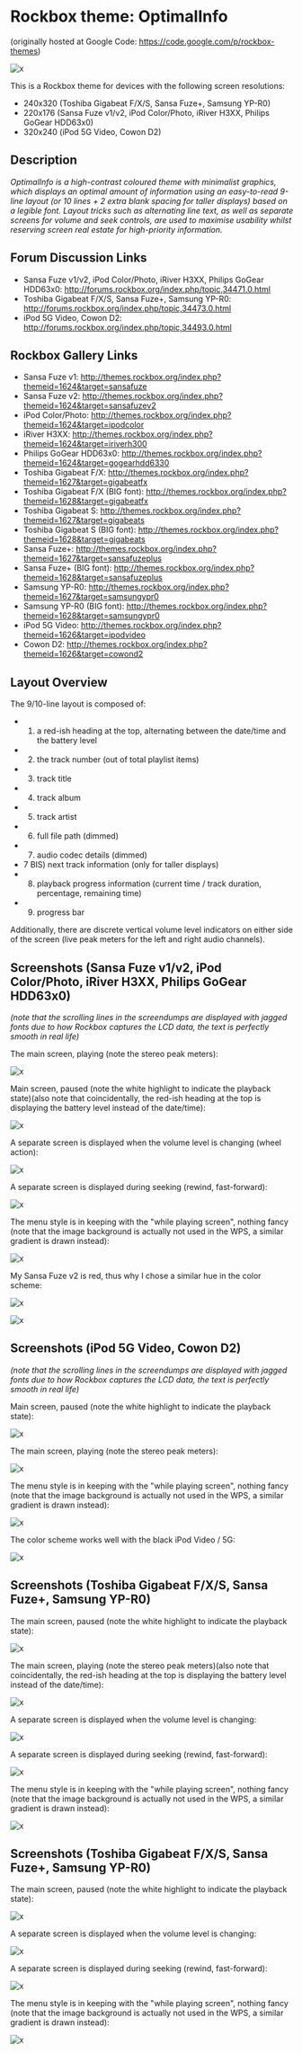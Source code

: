 # Rockbox theme: OptimalInfo
(originally hosted at Google Code: https://code.google.com/p/rockbox-themes)

![x](https://raw.githubusercontent.com/danielweck/Rockbox-theme-OptimalInfo/master/SansaFuzev1v2/screenshots/Rockbox_OptimalInfo_SansaFuze_1_SMALL.jpg)

This is a Rockbox theme for devices with the following screen resolutions:

* 240x320 (Toshiba Gigabeat F/X/S, Sansa Fuze+, Samsung YP-R0)
* 220x176 (Sansa Fuze v1/v2, iPod Color/Photo, iRiver H3XX, Philips GoGear HDD63x0)
* 320x240 (iPod 5G Video, Cowon D2)

## Description

_OptimalInfo is a high-contrast coloured theme with minimalist graphics, which displays an optimal amount of information using an easy-to-read 9-line layout (or 10 lines + 2 extra blank spacing for taller displays) based on a legible font. Layout tricks such as alternating line text, as well as separate screens for volume and seek controls, are used to maximise usability whilst reserving screen real estate for high-priority information._

## Forum Discussion Links

* Sansa Fuze v1/v2, iPod Color/Photo, iRiver H3XX, Philips GoGear HDD63x0: http://forums.rockbox.org/index.php/topic,34471.0.html
* Toshiba Gigabeat F/X/S, Sansa Fuze+, Samsung YP-R0: http://forums.rockbox.org/index.php/topic,34473.0.html
* iPod 5G Video, Cowon D2: http://forums.rockbox.org/index.php/topic,34493.0.html

## Rockbox Gallery Links

 * Sansa Fuze v1: http://themes.rockbox.org/index.php?themeid=1624&target=sansafuze
 * Sansa Fuze v2: http://themes.rockbox.org/index.php?themeid=1624&target=sansafuzev2
 * iPod Color/Photo: http://themes.rockbox.org/index.php?themeid=1624&target=ipodcolor
 * iRiver H3XX: http://themes.rockbox.org/index.php?themeid=1624&target=iriverh300
 * Philips GoGear HDD63x0: http://themes.rockbox.org/index.php?themeid=1624&target=gogearhdd6330
 * Toshiba Gigabeat F/X: http://themes.rockbox.org/index.php?themeid=1627&target=gigabeatfx
 * Toshiba Gigabeat F/X (BIG font): http://themes.rockbox.org/index.php?themeid=1628&target=gigabeatfx
 * Toshiba Gigabeat S: http://themes.rockbox.org/index.php?themeid=1627&target=gigabeats
 * Toshiba Gigabeat S (BIG font): http://themes.rockbox.org/index.php?themeid=1628&target=gigabeats
 * Sansa Fuze+: http://themes.rockbox.org/index.php?themeid=1627&target=sansafuzeplus
 * Sansa Fuze+ (BIG font): http://themes.rockbox.org/index.php?themeid=1628&target=sansafuzeplus
 * Samsung YP-R0: http://themes.rockbox.org/index.php?themeid=1627&target=samsungypr0
 * Samsung YP-R0 (BIG font): http://themes.rockbox.org/index.php?themeid=1628&target=samsungypr0
 * iPod 5G Video: http://themes.rockbox.org/index.php?themeid=1626&target=ipodvideo
 * Cowon D2: http://themes.rockbox.org/index.php?themeid=1626&target=cowond2

## Layout Overview

The 9/10-line layout is composed of:

 * 1) a red-ish heading at the top, alternating between the date/time and the battery level
 * 2) the track number (out of total playlist items)
 * 3) track title
 * 4) track album
 * 5) track artist
 * 6) full file path (dimmed)
 * 7) audio codec details (dimmed)
 * 7 BIS) next track information (only for taller displays)
 * 8) playback progress information (current time / track duration, percentage, remaining time)
 * 9) progress bar

Additionally, there are discrete vertical volume level indicators on either side of the screen (live peak meters for the left and right audio channels).

## Screenshots (Sansa Fuze v1/v2, iPod Color/Photo, iRiver H3XX, Philips GoGear HDD63x0)

_(note that the scrolling lines in the screendumps are displayed with jagged fonts due to how Rockbox captures the LCD data, the text is perfectly smooth in real life)_

The main screen, playing (note the stereo peak meters):

![x](http://themes.rockbox.org/themes/220x176/optimalinfo_sansafuzev1v2/1-Rockbox_OptimalInfo_SansaFuze_Screen-2.png)

Main screen, paused (note the white highlight to indicate the playback state)(also note that coincidentally, the red-ish heading at the top is displaying the battery level instead of the date/time):

![x](http://themes.rockbox.org/themes/220x176/optimalinfo_sansafuzev1v2/wps-Rockbox_OptimalInfo_SansaFuze_Screen-1.png)

A separate screen is displayed when the volume level is changing (wheel action):

![x](http://themes.rockbox.org/themes/220x176/optimalinfo_sansafuzev1v2/2-Rockbox_OptimalInfo_SansaFuze_Screen-3.png)

A separate screen is displayed during seeking (rewind, fast-forward):

![x](http://themes.rockbox.org/themes/220x176/optimalinfo_sansafuzev1v2/3-Rockbox_OptimalInfo_SansaFuze_Screen-4.png)

The menu style is in keeping with the "while playing screen", nothing fancy (note that the image background is actually not used in the WPS, a similar gradient is drawn instead):

![x](http://themes.rockbox.org/themes/220x176/optimalinfo_sansafuzev1v2/menu-Rockbox_OptimalInfo_SansaFuze_Screen-5.png)

My Sansa Fuze v2 is red, thus why I chose a similar hue in the color scheme:

![x](https://raw.githubusercontent.com/danielweck/Rockbox-theme-OptimalInfo/master/SansaFuzev1v2/screenshots/Rockbox_OptimalInfo_SansaFuze_1_SMALL.jpg)

![x](https://raw.githubusercontent.com/danielweck/Rockbox-theme-OptimalInfo/master/SansaFuzev1v2/screenshots/Rockbox_OptimalInfo_SansaFuze_2_SMALL.jpg)

## Screenshots (iPod 5G Video, Cowon D2)

_(note that the scrolling lines in the screendumps are displayed with jagged fonts due to how Rockbox captures the LCD data, the text is perfectly smooth in real life)_

Main screen, paused (note the white highlight to indicate the playback state):

![x](http://themes.rockbox.org/themes/320x240/optimalinfo_ipodvideo5g/wps-Rockbox_OptimalInfo_iPodVideo5G_Screen-1.png)

The main screen, playing (note the stereo peak meters):

![x](http://themes.rockbox.org/themes/320x240/optimalinfo_ipodvideo5g/1-Rockbox_OptimalInfo_iPodVideo5G_Screen-2.png)

The menu style is in keeping with the "while playing screen", nothing fancy (note that the image background is actually not used in the WPS, a similar gradient is drawn instead):

![x](http://themes.rockbox.org/themes/320x240/optimalinfo_ipodvideo5g/menu-Rockbox_OptimalInfo_iPodVideo5G_Screen-4.png)

The color scheme works well with the black iPod Video / 5G:

![x](https://raw.githubusercontent.com/danielweck/Rockbox-theme-OptimalInfo/master/iPodVideo5G/screenshots/Rockbox_OptimalInfo_iPodVideo5G_SMALL.jpg)

## Screenshots (Toshiba Gigabeat F/X/S, Sansa Fuze+, Samsung YP-R0)

The main screen, paused (note the white highlight to indicate the playback state):

![x](http://themes.rockbox.org/themes/240x320/optimalinfo_toshibagigabeatfx-1/wps-Rockbox_OptimalInfo_ToshibaGigabeatFX_Screen-1.png)

The main screen, playing (note the stereo peak meters)(also note that coincidentally, the red-ish heading at the top is displaying the battery level instead of the date/time):

![x](http://themes.rockbox.org/themes/240x320/optimalinfo_toshibagigabeatfx-1/1-Rockbox_OptimalInfo_ToshibaGigabeatFX_Screen-2.png)

A separate screen is displayed when the volume level is changing:

![x](http://themes.rockbox.org/themes/240x320/optimalinfo_toshibagigabeatfx-1/2-Rockbox_OptimalInfo_ToshibaGigabeatFX_Screen-3.png)

A separate screen is displayed during seeking (rewind, fast-forward):

![x](http://themes.rockbox.org/themes/240x320/optimalinfo_toshibagigabeatfx-1/3-Rockbox_OptimalInfo_ToshibaGigabeatFX_Screen-4.png)

The menu style is in keeping with the "while playing screen", nothing fancy (note that the image background is actually not used in the WPS, a similar gradient is drawn instead):

![x](http://themes.rockbox.org/themes/240x320/optimalinfo_toshibagigabeatfx-1/menu-Rockbox_OptimalInfo_ToshibaGigabeatFX_Screen-5.png)

## Screenshots (Toshiba Gigabeat F/X/S, Sansa Fuze+, Samsung YP-R0)

The main screen, paused (note the white highlight to indicate the playback state):

![x](http://themes.rockbox.org/themes/240x320/optimalinfo-big_toshibagigabeatfx/wps-Rockbox_OptimalInfo-BIG_ToshibaGigabeatFX_Screen-1.png)

A separate screen is displayed when the volume level is changing:

![x](http://themes.rockbox.org/themes/240x320/optimalinfo-big_toshibagigabeatfx/1-Rockbox_OptimalInfo-BIG_ToshibaGigabeatFX_Screen-2.png)

A separate screen is displayed during seeking (rewind, fast-forward):

![x](http://themes.rockbox.org/themes/240x320/optimalinfo-big_toshibagigabeatfx/2-Rockbox_OptimalInfo-BIG_ToshibaGigabeatFX_Screen-3.png)

The menu style is in keeping with the "while playing screen", nothing fancy (note that the image background is actually not used in the WPS, a similar gradient is drawn instead):

![x](http://themes.rockbox.org/themes/240x320/optimalinfo-big_toshibagigabeatfx/menu-Rockbox_OptimalInfo-BIG_ToshibaGigabeatFX_Screen-4.png)
